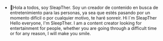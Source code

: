 - 👋Hola a todos, soy SleapTher. Soy un creador de contenido en busca de entretenimiento para las personas, ya sea que estés pasando por un momento difícil o por cualquier motivo, te haré sonreír.
Hi I´m SleapTher Hello everyone, I'm SleepTher. I am a content creator looking for entertainment for people, whether you are going through a difficult time or for any reason, I will make you smile.
